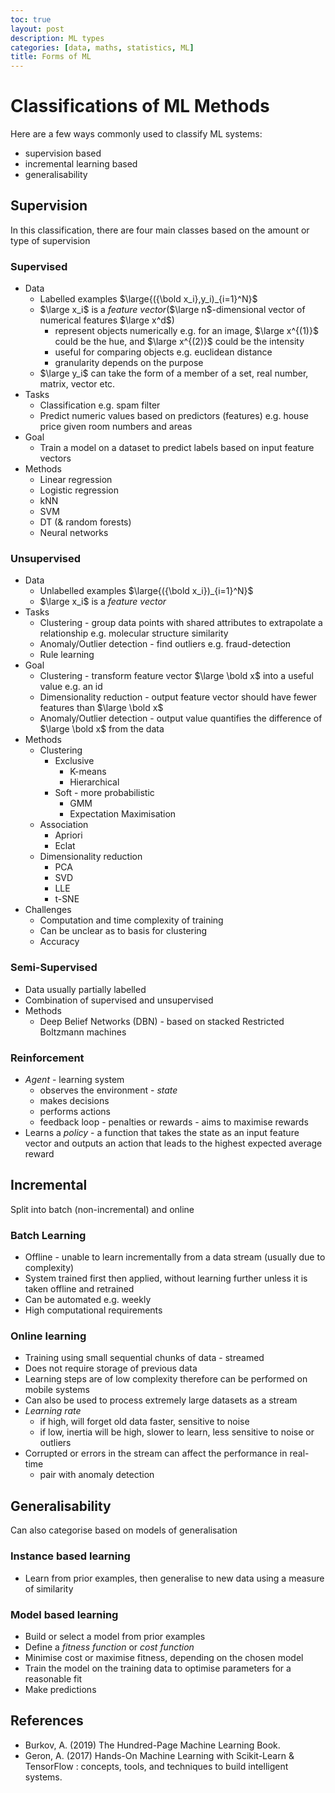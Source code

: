 ```yaml
---
toc: true
layout: post
description: ML types
categories: [data, maths, statistics, ML]
title: Forms of ML
---
```


# Classifications of ML Methods

Here are a few ways commonly used to classify ML systems:

- supervision based
- incremental learning based
- generalisability

## Supervision

In this classification, there are four main classes based on the amount or type of supervision

### Supervised

- Data
  - Labelled examples $\large{({\bold x_i},y_i)_{i=1}^N}$
  - $\large x_i$ is a _feature vector_($\large n$-dimensional vector of numerical features $\large x^d$)
    - represent objects numerically e.g. for an image, $\large x^{(1)}$ could be the hue, and $\large x^{(2)}$ could be the intensity
    - useful for comparing objects e.g. euclidean distance
    - granularity depends on the purpose
  - $\large y_i$ can take the form of a member of a set, real number, matrix, vector etc.
- Tasks
  - Classification e.g. spam filter
  - Predict numeric values based on predictors (features) e.g. house price given room numbers and areas
- Goal
  - Train a model on a dataset to predict labels based on input feature vectors
- Methods
  - Linear regression
  - Logistic regression
  - kNN
  - SVM
  - DT (& random forests)
  - Neural networks

### Unsupervised

- Data
  - Unlabelled examples $\large{({\bold x_i})_{i=1}^N}$
  - $\large x_i$ is a _feature vector_
- Tasks
  - Clustering - group data points with shared attributes to extrapolate a relationship e.g. molecular structure similarity
  - Anomaly/Outlier detection - find outliers e.g. fraud-detection
  - Rule learning
- Goal
  - Clustering - transform feature vector $\large \bold x$ into a useful value e.g. an id
  - Dimensionality reduction - output feature vector should have fewer features than $\large \bold x$
  - Anomaly/Outlier detection - output value quantifies the difference of $\large \bold x$ from the data
- Methods
  - Clustering
    - Exclusive
      - K-means
      - Hierarchical
    - Soft - more probabilistic
      - GMM
      - Expectation Maximisation
  - Association
    - Apriori
    - Eclat
  - Dimensionality reduction
    - PCA
    - SVD
    - LLE
    - t-SNE
- Challenges
  - Computation and time complexity of training
  - Can be unclear as to basis for clustering
  - Accuracy

### Semi-Supervised

- Data usually partially labelled
- Combination of supervised and unsupervised
- Methods
  - Deep Belief Networks (DBN) - based on stacked Restricted Boltzmann machines

### Reinforcement

- _Agent_ - learning system
  - observes the environment - _state_
  - makes decisions
  - performs actions
  - feedback loop - penalties or rewards - aims to maximise rewards
- Learns a _policy_ - a function that takes the state as an input feature vector and outputs an action that leads to the highest expected average reward

## Incremental

Split into batch (non-incremental) and online

### Batch Learning

- Offline - unable to learn incrementally from a data stream (usually due to complexity)
- System trained first then applied, without learning further unless it is taken offline and retrained
- Can be automated e.g. weekly
- High computational requirements

### Online learning

- Training using small sequential chunks of data - streamed
- Does not require storage of previous data
- Learning steps are of low complexity therefore can be performed on mobile systems
- Can also be used to process extremely large datasets as a stream
- _Learning rate_
  - if high, will forget old data faster, sensitive to noise
  - if low, inertia will be high, slower to learn, less sensitive to noise or outliers
- Corrupted or errors in the stream can affect the performance in real-time
  - pair with anomaly detection

## Generalisability

Can also categorise based on models of generalisation

### Instance based learning

- Learn from prior examples, then generalise to new data using a measure of similarity

### Model based learning

- Build or select a model from prior examples
- Define a _fitness function_ or _cost function_
- Minimise cost or maximise fitness, depending on the chosen model
- Train the model on the training data to optimise parameters for a reasonable fit
- Make predictions

## References

- Burkov, A. (2019) The Hundred-Page Machine Learning Book.
- Geron, A. (2017) Hands-On Machine Learning with Scikit-Learn & TensorFlow : concepts, tools, and techniques to build intelligent systems.
